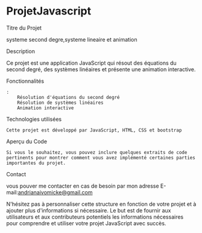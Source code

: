 # ProjetJavascript
Titre du Projet

  systeme second degre,systeme lineaire et animation

Description

Ce projet est une application JavaScript qui résout des équations du second degré, des systèmes linéaires et présente une animation interactive.

Fonctionnalités

    :
        Résolution d'équations du second degré
        Résolution de systèmes linéaires
        Animation interactive
        


Technologies utilisées

    Cette projet est développé par JavaScript, HTML, CSS et bootstrap

Aperçu du Code

    Si vous le souhaitez, vous pouvez inclure quelques extraits de code pertinents pour montrer comment vous avez implémenté certaines parties importantes du projet.

Contact

vous pouver me contacter en cas de besoin par mon adresse E-mail:andrianaivomicke@gmail.com 

N'hésitez pas à personnaliser cette structure en fonction de votre projet et à ajouter plus d'informations si nécessaire. Le but est de fournir aux utilisateurs et aux contributeurs potentiels les informations nécessaires pour comprendre et utiliser votre projet JavaScript avec succès.
